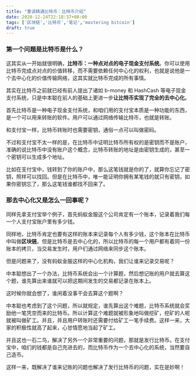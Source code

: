 ```yaml
---
title: "重读精通比特币：比特币介绍"
date: 2020-12-24T22:18:37+08:00
tags: ['区块链','比特币','笔记','mastering bitcoin']
draft: true
---
```


### 第一个问题是比特币是什么？

这其实从一开始就很明确，**比特币：一种点对点的电子现金支付系统**。你可以使用比特币完成点对点的价值转移，而不需要依赖任何中心化的权利，也就是说他是一个去中心化的价值传输网络，这其实就比特币完成的所有事情。

其实在比特币之前就已经有前人提出了诸如 b-money 和 HashCash 等电子现金支付系统，只是中本聪在前人的基础上更进一步**让比特币实现了完全的去中心化**。

首先比特币是一种电子现金支付系统，和咱们用的支付宝本质是一种功能的东西，是一个可以用来转账的软件。用户可以通过网络传输比特币，也就是转账。

和支付宝一样，比特币转账时也需要密钥，通俗一点可以叫做密码。

不过和支付宝不太一样的是，在比特币中证明比特币所有权的是密钥而不是账户，准确的说比特币中没有账户这个概念，比特币转账的地址是由密钥生成的，甚至一个密钥可以生成多个地址。

比如在支付宝中，钱转到了你的账户中，那么这笔钱就是你的了，就算你忘记了密钥，照样可以找回。但是在比特币中，唯一能证明你拥有某笔钱的就只有密钥，如果你密钥忘了，那么这笔钱谁都找不回来了。

### 那去中心化又是怎么一回事呢？

同样先拿支付宝举个例子，首先蚂蚁金服这个公司肯定有一个账本，记录着我们每一个人支付宝账户里有多少钱。

同样地，比特币肯定也要有这样的账本来记录每个人有多少钱，这个账本在比特币中叫做**区块链**。但是比特币是去中心化的，所以比特币的每一个用户都有着同一份账本的拷贝，当交易发生时，用户们通过网络来同步这个账本。

但是问题来了，没有蚂蚁金服这样的中心化机构，我们让谁来记录交易呢？

中本聪想出了一个办法，比特币系统会出一个计算题，然后想记账的用户就去算这个题，谁先算出来谁就可以把这期间发生的交易都记录在账本上。

这时候你就会想了，谁闲着没事干会去算这个题啊？

中本聪也考虑到了这个问题，所以就规定，谁先算出这个难题，比特币系统就会奖励他一笔凭空而来的比特币。所以计算这个难题就被形象地叫做挖矿，挖矿的人呢就被叫做矿工。并且，并且用户转账时还需要付给矿工一笔手续费。这样一来，大家的积极性就高了起来，心甘情愿地当起了矿工。

并且这也一石二鸟，解决了另外一个非常重要的问题，那就是发行比特币。在支付宝中，咱们的钱都是自己充进去的，而比特币作为一个去中心化的系统，当然要自己造币。

这样一来，既解决了谁来记账的问题也解决了发行比特币的问题，实在是妙啊！

